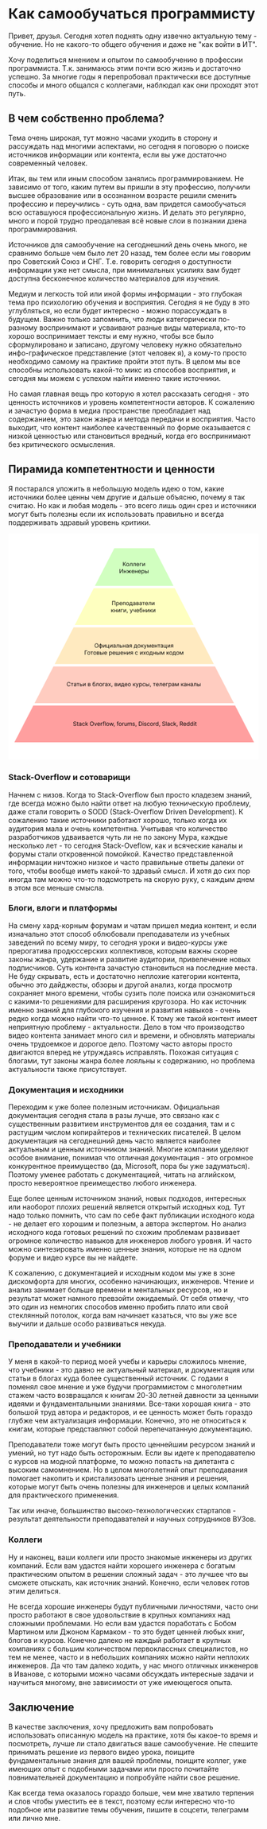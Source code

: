 # Как самообучаться программисту

Привет, друзья. Сегодня хотел поднять одну извечно актуальную тему - обучение. Но не какого-то общего обучения и даже не "как войти в ИТ".

Хочу поделиться мнением и опытом по самообучению в профессии программиста. Т.к. занимаюсь этим почти всю жизнь и достаточно успешно. 
За многие годы я перепробовал практически все доступные способы и много общался с коллегами, наблюдал как они проходят этот путь.

## В чем собственно проблема?

Тема очень широкая, тут можно часами уходить в сторону и рассуждать над многими аспектами, но сегодня я поговорю о поиске источников информации или контента, если вы уже достаточно современный человек.

Итак, вы тем или иным способом занялись программированием. Не зависимо от того, каким путем вы пришли в эту профессию, получили высшее образование или в осознанном возрасте решили сменить профессию и переучились - суть одна, вам придется самообучаться всю оставшуюся профессиональную жизнь. И делать это регулярно, много и порой трудно преодалевая всё новые слои в познании дзена программирования.

Источников для самообучение на сегоднешний день очень много, не сравнимо больше чем было лет 20 назад, тем более если мы говорим про Советский Союз и СНГ. Т.е. говорить сегодня о доступности информации уже нет смысла, при минимальных усилиях вам будет доступна бесконечное количество материалов для изучения.

Медиум и легкость той или иной формы информации - это глубокая тема про психологию обучения и восприятия. Сегодня я не буду в это углубляться, но если будет интересно - можно порассуждать в будущем. Важно только запомнить, что люди категорически по-разному воспринимают и усваивают разные виды материала, кто-то хорошо воспринимает тексты и ему нужно, чтобы все было сформулировано и записано, другому человеку нужно обязательно инфо-графическое представление (этот человек я), а кому-то просто необходимо самому на практике пройти этот путь. В целом мы все способны использовать какой-то микс из способов восприятия, и сегодня мы можем с успехом найти именно такие источники.

Но самая главная вещь про которую я хотел рассказать сегодня - это ценность источников и уровень компетентности авторов. К сожалению и зачастую форма в медиа пространстве преобладает над содержанием, это закон жанра и метода передачи и восприятия. Часто выходит, что контент наиболее качественный по форме оказывается с низкой ценностью или становиться вредный, когда его воспринимают без критического осмысления.

## Пирамида компетентности и ценности

Я постарался уложить в небольшую модель идею о том, какие источники более ценны чем другие и дальше объясню, почему я так считаю. Но как и любая модель - это всего лишь один срез и источники могут быть полезны если их использовать правильно и всегда поддерживать здравый уровень критики.

<img src="./competence_piramid.png" />

### Stack-Overflow и сотоварищи

Начнем с низов. Когда то Stack-Overflow был просто кладезем знаний, где всегда можно было найти ответ на любую техническую проблему, даже стали говорить о SODD (Stack-Overflow Driven Development). К сожалению такие источники работают хорошо, только когда их аудитория мала и очень компетентна. Учитывая что количество разработчиков удваивается чуть ли не по закону Мура, каждые несколько лет - то сегодня Stack-Oveflow, как и всяческие каналы и форумы стали откровенной помойкой. Качество представленной информации ничтожно низкое и часто правильные ответы далеки от того, чтобы вообще иметь какой-то здравый смысл. И хотя до сих пор иногда там можно что-то подсмотреть на скорую руку, с каждым днем в этом все меньше смысла.

### Блоги, влоги и платформы

На смену хард-корным форумам и чатам пришел медиа контент, и если изначально этот способ облюбовали преподаватели из учебных заведений по всему миру, то сегодня уроки и видео-курсы уже прерогатива продюссерских коллективов, которым важны скорее законы жанра, удержание и развитие аудитории, привелечение новых подписчиков. Суть контента зачастую становиться на последние места. Не буду скрывать, есть и достаточно неплохие категории контента, обычно это дайджесты, обзоры и другой анализ, когда просмотр сохраняет много времени, чтобы сузить поле поиска или ознакомиться с какими-то решениями для расширения кругозора. Но как источник именно знаний для глубокого изучения и развития навыков - очень редко когда можно найти что-то ценное.
К тому же такой контент имеет неприятную проблему - актуальности. Дело в том что производство видео контента занимает много сил и времени, и обновлять материалы очень трудоемкое и дорогое дело. Поэтому часто авторы просто двигаются вперед не утруждаясь исправлять.
Похожая ситуация с блогами, тут законы жанра более лояльны к содержанию, но проблема актуальности также присутствует.

### Документация и исходники

Переходим к уже более полезным источникам. Официальная документация сегодня стала в разы лучше, это связано как с существенным развитием инструментов для ее создания, там и с растущим числом копирайтеров и технических писателей. В целом документация на сегоднешний день часто является наиболее актуальным и ценным источником знаний. Многие компании уделяют особое внимание, понимая что отличная документация - это огромное конкурентное преимущество (да, Microsoft, пора бы уже задуматься). Поэтому уменее работать с документацией, читать на аглийском, просто невероятное преимещество любого инженера.

Еще более ценным источником знаний, новых подходов, интересных или наоборот плохих решений является открытый исходных код. Тут надо только помнить, что сам по себе факт публикации исходного кода - не делает его хорошим и полезным, а автора экспертом. Но анализ исходного кода готовых решений по схожим проблемам развивает огромное количество навыков для инженеров любого уровня. И часто можно синтезировать именно ценные знания, которые не на одном форуме и видео курсе вы не найдете.

К сожалению, с документацией и исходным кодом мы уже в зоне дискомфорта для многих, особенно начинающих, инженеров. Чтение и анализ занимает больше времени и ментальных ресурсов, но и результат может намного превзойти ожидаемый. От себя отмечу, что это один из немногих способов именно пробить плато или свой стеклянный потолок, когда вам начинает казаться, что вы уже все выучили и дальше особо развиваться некуда.

### Преподаватели и учебники

У меня в какой-то период моей учебы и карьеры сложилось мнение, что учебники - это давно не актуальный материал, и документация или статьи в блогах куда более существенный источник. С годами я поменял свое мнение и уже будучи программистом с многолетним стажем часто возвращался к книгам 20-30 летней давности за ценными идеями и фундаментальными знаниями. Все-таки хорошая книга - это большой труд автора и редакторов, и ее ценность может быть гораздо глубже чем актуализация информации.
Конечно, это не относиться к книгам, которые представляют собой перепечатанную документацию.

Преподаватели тоже могут быть просто ценнейшим ресурсом знаний и умений, но тут надо быть осторожным. Если вы идете к преподавателю с курсов на модной платформе, то можно попасть на дилетанта с высоким самомнением. Но в целом многолетний опыт преподавания помогает накопить и кристализовать ценные знания и решения, которые могут быть очень полезны для инженеров и целых компаний для практического применения.

Так или иначе, большинство высоко-технологических стартапов - результат деятельности преподавателей и научных сотрудников ВУЗов.

### Коллеги

Ну и наконец, ваши коллеги или просто знакомые инженеры из других компаний. Если вам удастся найти хорошего инженера с богатым практическим опытом в решении сложный задач - это лучшее что вы сможете отыскать, как источник знаний. Конечно, если человек готов этим делиться.

Не всегда хорошие инженеры будут публичными личностями, часто они просто работают в свое удовольствие в крупных компаниях над сложными проблемами. Но если вам удастся поработать с Бобом Мартином или Джоном Кармаком - то это будет ценней любых книг, блогов и курсов. Конечно далеко не каждый работает в крупных компаниях с большим количеством первоклассных специалистов, но тем не менее, часто и в небольших компаниях можно найти неплохих инженеров. Да что там далеко ходить, у нас много отличных инженеров в Иванове, с которыми можно часами обсуждать интересные задачи и научиться многому, вне зависимости от уже имеющегося опыта.

## Заключение

В качестве заключения, хочу предложить вам попробовать использовать описанную модель на практике, хотя бы какое-то время и посмотреть, лучше ли стало двигаться ваше самообучение. Не спешите принимать решение из первого видео урока, поищите фундаментальные знания для вашей проблемы, поищите коллег, уже имеющих опыт с подобными задачами или просто почитайте повнимательней документацию и попробуйте найти свое решение.

Как всегда тема оказалось гораздо больше, чем мне хватило терпения и слов чтобы уместить ее в текст, поэтому если интересно что-то подобное или развитие темы обучения, пишите в соцсети, телеграмм или лично мне.
